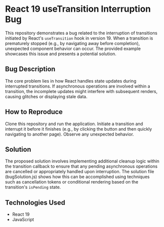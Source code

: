# React 19 useTransition Interruption Bug

This repository demonstrates a bug related to the interruption of transitions initiated by React's `useTransition` hook in version 19. When a transition is prematurely stopped (e.g., by navigating away before completion), unexpected component behavior can occur. The provided example showcases this issue and presents a potential solution.

## Bug Description
The core problem lies in how React handles state updates during interrupted transitions.  If asynchronous operations are involved within a transition, the incomplete updates might interfere with subsequent renders, causing glitches or displaying stale data. 

## How to Reproduce
Clone this repository and run the application. Initiate a transition and interrupt it before it finishes (e.g., by clicking the button and then quickly navigating to another page). Observe any unexpected behavior.

## Solution
The proposed solution involves implementing additional cleanup logic within the transition callback to ensure that any pending asynchronous operations are cancelled or appropriately handled upon interruption.  The solution file (bugSolution.js) shows how this can be accomplished using techniques such as cancellation tokens or conditional rendering based on the transition's `isPending` state.

## Technologies Used
* React 19
* JavaScript